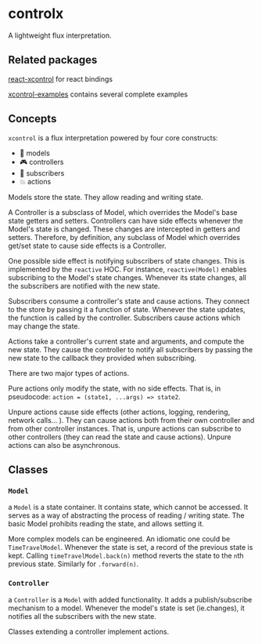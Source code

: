 # controlx
A lightweight flux interpretation.

## Related packages
[react-xcontrol](https://github.com/thk2b/react-xcontrol) for react bindings

[xcontrol-examples](https://github.com/thk2b/xcontrol-examples) contains several complete examples

## Concepts

`xcontrol` is a flux interpretation powered by four core constructs:

- 💾 models
- 🎮 controllers
- 📡 subscribers
- 💥 actions

Models store the state. They allow reading and writing state.

A Controller is a subsclass of Model, which overrides the Model's base state getters and setters. Controllers can have side effects whenever the Model's state is changed. These changes are intercepted in getters and setters. Therefore, by definition, any subclass of Model which overrides get/set state to cause side effects is a Controller.

One possible side effect is notifying subscribers of state changes. This is implemented by the `reactive` HOC. For instance,
`reactive(Model)` enables subscribing to the Model's state changes. Whenever its state changes, all the subscribers are notified with the new state.

Subscribers consume a controller's state and cause actions.
They connect to the store by passing it a function of state. Whenever the state updates, the function is called by the controller.
Subscribers cause actions which may change the state.

Actions take a controller's current state and arguments, and compute the new state. They cause the controller to notify all subscribers by passing the new state to the callback they provided when subscribing.

There are two major types of actions.

Pure actions only modify the state, with no side effects. That is, in pseudocode: `action = (state1, ...args) => state2`.

Unpure actions cause side effects (other actions, logging, rendering, network calls... ). They can cause actions both from their own controller and from other controller instances. That is, unpure actions can subscribe to other controllers (they can read the state and cause actions). Unpure actions can also be asynchronous.

## Classes

### `Model`
a `Model` is a state container. It contains state, which cannot be accessed. It serves as a way of abstracting the process of reading / writing state. The basic Model prohibits reading the state, and allows setting it. 

More complex models can be engineered. An idiomatic one could be `TimeTravelModel`. Whenever the state is set, a record of the previous state is kept. Calling `timeTravelModel.back(n)` method reverts the state to the `n`th previous state. Similarly for `.forward(n)`.

### `Controller`
a `Controller` is a `Model` with added functionality. It adds a publish/subscribe mechanism to a model. Whenever the model's state is set (ie.changes), it notifies all the subscribers with the new state.

Classes extending a controller implement actions.
